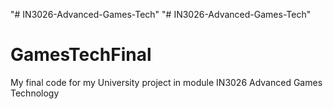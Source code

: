 "# IN3026-Advanced-Games-Tech" 
"# IN3026-Advanced-Games-Tech" 
# GamesTechFinal

My final code for my University project in module IN3026 Advanced Games Technology
